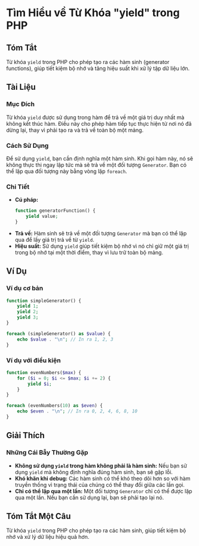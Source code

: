 <!--
Meta Description: # Tìm Hiểu về Từ Khóa "yield" trong PHP ## Tóm Tắt Từ khóa `yield` trong PHP cho phép tạo ra các hàm sinh (generator functions), giúp tiết kiệm bộ nhớ...
Meta Keywords: yield, hàm, một, sinh, dụng
-->

# Tìm Hiểu về Từ Khóa "yield" trong PHP

## Tóm Tắt
Từ khóa `yield` trong PHP cho phép tạo ra các hàm sinh (generator functions), giúp tiết kiệm bộ nhớ và tăng hiệu suất khi xử lý tập dữ liệu lớn.

## Tài Liệu
### Mục Đích
Từ khóa `yield` được sử dụng trong hàm để trả về một giá trị duy nhất mà không kết thúc hàm. Điều này cho phép hàm tiếp tục thực hiện từ nơi nó đã dừng lại, thay vì phải tạo ra và trả về toàn bộ một mảng.

### Cách Sử Dụng
Để sử dụng `yield`, bạn cần định nghĩa một hàm sinh. Khi gọi hàm này, nó sẽ không thực thi ngay lập tức mà sẽ trả về một đối tượng `Generator`. Bạn có thể lặp qua đối tượng này bằng vòng lặp `foreach`.

### Chi Tiết
- **Cú pháp:** 
  ```php
  function generatorFunction() {
      yield value;
  }
  ```
- **Trả về:** Hàm sinh sẽ trả về một đối tượng `Generator` mà bạn có thể lặp qua để lấy giá trị trả về từ `yield`.
- **Hiệu suất:** Sử dụng `yield` giúp tiết kiệm bộ nhớ vì nó chỉ giữ một giá trị trong bộ nhớ tại một thời điểm, thay vì lưu trữ toàn bộ mảng.

## Ví Dụ
### Ví dụ cơ bản
```php
function simpleGenerator() {
    yield 1;
    yield 2;
    yield 3;
}

foreach (simpleGenerator() as $value) {
    echo $value . "\n"; // In ra 1, 2, 3
}
```

### Ví dụ với điều kiện
```php
function evenNumbers($max) {
    for ($i = 0; $i <= $max; $i += 2) {
        yield $i;
    }
}

foreach (evenNumbers(10) as $even) {
    echo $even . "\n"; // In ra 0, 2, 4, 6, 8, 10
}
```

## Giải Thích
### Những Cái Bẫy Thường Gặp
- **Không sử dụng `yield` trong hàm không phải là hàm sinh:** Nếu bạn sử dụng `yield` mà không định nghĩa đúng hàm sinh, bạn sẽ gặp lỗi.
- **Khó khăn khi debug:** Các hàm sinh có thể khó theo dõi hơn so với hàm truyền thống vì trạng thái của chúng có thể thay đổi giữa các lần gọi.
- **Chỉ có thể lặp qua một lần:** Một đối tượng `Generator` chỉ có thể được lặp qua một lần. Nếu bạn cần sử dụng lại, bạn sẽ phải tạo lại nó.

## Tóm Tắt Một Câu
Từ khóa `yield` trong PHP cho phép tạo ra các hàm sinh, giúp tiết kiệm bộ nhớ và xử lý dữ liệu hiệu quả hơn.